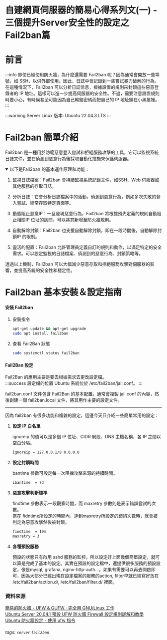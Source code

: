 # 自建網頁伺服器的簡易心得系列文(一) - 三個提升Server安全性的設定之Fail2ban篇

**前言**
===
:::info
即使已經使用防火牆，為什麼還需要 Fail2ban 呢？因為通常會開放一些埠號，如 SSH，以供外部使用。因此，日誌中會記錄到一些嘗試暴力破解的行為。在這種情況下，Fail2ban 可以分析日誌信息，根據設置的規則來封鎖這些惡意登錄者的 IP 地址。這樣可以進一步提高伺服器的安全性。不過，需要注意設置規則時要小心，有時候甚至可能因為自己輸錯密碼而把自己的 IP 地址鎖在小黑屋裡。  
:::  

:::warning
Server Linux 版本: Ubuntu 22.04.3 LTS
:::  

**Fail2ban 簡單介紹**
===  

Fail2ban 是一種用於防範惡意登入嘗試和拒絕服務攻擊的工具，它可以監視系統日誌文件，並在偵測到惡意行為後採取自動化措施來保護伺服器。
<details open>  
<summary>以下是Fail2ban 的基本運作原理和功能：</summary>

1. 監視日誌檔案：Fail2ban 會持續監視系統記錄文件​​，如SSH、Web 伺服器或其他服務的存取日誌。

2. 分析日誌：它會分析日誌檔案中的活動，偵測到惡意行為，例如多次失敗的登入嘗試、經常存取特定頁面等。

3. 動態阻止惡意IP：一旦發現惡意行為，Fail2ban 將根據預先定義的規則自動阻止相關IP 位址的訪問，可以將其新增至防火牆規則。

4. 自動解除封鎖：Fail2ban 也支援自動解除封鎖，即在一段時間後，自動解除封鎖IP 的限制。

5. 靈活的配置：Fail2ban 允許管理員定義自訂的規則和動作，以滿足特定的安全需求。可以設定監視的日誌檔案、偵測到的惡意行為、封鎖策略等。

透過以上機制，Fail2ban 可以大幅減少惡意存取和拒絕服務攻擊對伺服器的影響，並提高系統的安全性和穩定性。
</details>  

**Fail2ban 基本安裝＆設定指南**
===  
#### **安裝 Fail2ban**  
1. 安裝指令  

    ``` bash
    apt-get update && apt-get upgrade
    sudo apt install fail2ban
    ```
2. 查看 Fail2Ban 狀態  

    ``` bash
    sudo systemctl status fail2ban
    ```

#### **Fail2Ban 設定** 

Fail2Ban 的應用主要是要去根據需求去更改設定檔。  
:::success
設定檔的位置 Ubuntu 系統位於 /etc/fail2ban/jail.conf。
:::  

fail2ban.conf 文件包含 Fail2Ban 的基本配置。通常會複製 jail.conf 的內容，然後創建一個 fail2ban.local 文件，將其用作主要的設定文件。  

---
因為 fail2ban 有很多功能和複雜的設定，這邊今天只介紹一些簡單常用的設定：

1. **設定 IP 白名單**  

    ignoreip 的值可以是多個 IP 位址、CIDR 網段、DNS 主機名稱，各 IP 之間以空白分隔。
    
    ``` bash
    ignoreip = 127.0.0.1/8 0.0.0.0
    ```  
2. **設定封鎖時間**  

    bantime 參數可設定每一次阻擋攻擊來源的持續時間。
    
    ``` bash
    ibantime  = 7d
    ```  
3. **惡意攻擊判斷標準**  

    findtime 參數表示一段觀察時間，而 maxretry 參數則是表示錯誤嘗試的次數。  
    當在 fidntime所設定的時間內，達到maxretry所設定的錯誤次數時，就會被判定為惡意攻擊然後被封鎖。
    
    ``` bash
    findtime  = 10m
    maxretry = 3
    ```  
4. **各種預設服務**  

    預設的狀態只有啟用 sshd 服務的監控，所以設定好上面幾個簡單設定，就可以算是完成了基本的設定。其實在預設的設定檔中，還提供很多服務的預設設定，像是mysql, grafana, nginx-http-auth...。如果有需要可以再去開啟即可，因為大部分已經出現在設定檔案的服務的action, filter早就已經寫好放在 /etc/fail2ban/action.d/, /etc/fail2ban/filter.d/ 裡面。
    


### **資料來源**  

[簡易的防火牆 - UFW & GUFW ·  完全用 GNU/Linux 工作](https://chusiang.gitbooks.io/working-on-gnu-linux/content/07.ufw.html)  
[Ubuntu Server 20.04.1 預設 UFW 防火牆 Firewall 設定規則詳解和教學](https://footmark.com.tw/news/linux/ubuntu/ubuntu-server-ufw/)  
[Ubuntu 防火牆設定 - 使用 ufw 指令](https://blog.tarswork.com/post/ubuntu-firewall-setting-using-ufw/)  

<!-- ### 二，安裝 Fail2ban，防止不明人士一直嘗試登入

### 三，管理好使用者，避免最高使用者外洩 -->

###### tags: `server` `fail2ban`